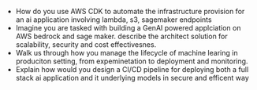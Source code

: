 
- How do you use AWS CDK to automate the infrastructure provision for an ai application involving lambda, s3, sagemaker endpoints
- Imagine you are tasked with building a GenAI powered applciation on AWS bedrock and sage maker. describe the architect solution for scalability, security and cost effectivesnes.
- Walk us through how you manage the lifecycle of machine learing in produciton setting, from expeminetation to deployment and monitoring.
- Explain how would you design a CI/CD pipeline for deploying both a full stack ai application and it underlying models in secure and efficent way
